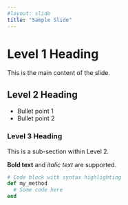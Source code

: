 ```yaml
---
#layout: slide
title: "Sample Slide"
---
```


# Level 1 Heading 

This is the main content of the slide.

## Level 2 Heading

*   Bullet point 1
*   Bullet point 2

### Level 3 Heading

This is a sub-section within Level 2.

**Bold text** and *italic text* are supported.

```ruby
# Code block with syntax highlighting
def my_method
  # Some code here
end
